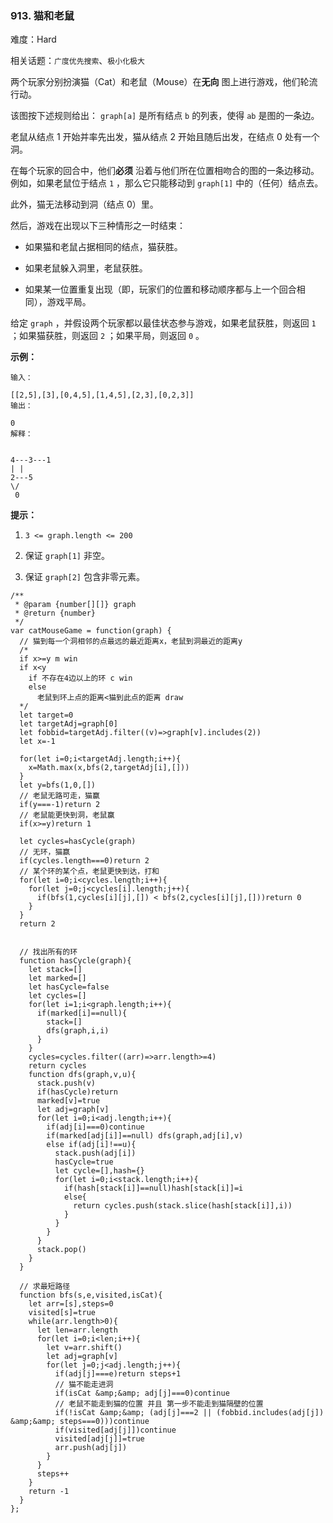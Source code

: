 ### 913. 猫和老鼠

难度：Hard

相关话题：`广度优先搜索`、`极小化极大`

两个玩家分别扮演猫（Cat）和老鼠（Mouse）在**无向** 图上进行游戏，他们轮流行动。



该图按下述规则给出： `graph[a]` 是所有结点  `b`  的列表，使得  `ab`  是图的一条边。



老鼠从结点 1 开始并率先出发，猫从结点 2 开始且随后出发，在结点 0 处有一个洞。



在每个玩家的回合中，他们**必须** 沿着与他们所在位置相吻合的图的一条边移动。例如，如果老鼠位于结点  `1` ，那么它只能移动到 `graph[1]` 中的（任何）结点去。



此外，猫无法移动到洞（结点 0）里。



然后，游戏在出现以下三种情形之一时结束：




* 如果猫和老鼠占据相同的结点，猫获胜。

* 如果老鼠躲入洞里，老鼠获胜。

* 如果某一位置重复出现（即，玩家们的位置和移动顺序都与上一个回合相同），游戏平局。





给定 `graph` ，并假设两个玩家都以最佳状态参与游戏，如果老鼠获胜，则返回 `1` ；如果猫获胜，则返回  `2` ；如果平局，则返回  `0` 。












**示例：** 





```
输入：

[[2,5],[3],[0,4,5],[1,4,5],[2,3],[0,2,3]]
输出：

0
解释：


4---3---1
| |
2---5
\/
 0

```






**提示：** 




1.  `3 <= graph.length <= 200` 

2. 保证  `graph[1]` 非空。

3. 保证 `graph[2]` 包含非零元素。






```
/**
 * @param {number[][]} graph
 * @return {number}
 */
var catMouseGame = function(graph) {
  // 猫到每一个洞相邻的点最远的最近距离x，老鼠到洞最近的距离y
  /*
  if x>=y m win
  if x<y 
    if 不存在4边以上的环 c win
    else
      老鼠到环上点的距离<猫到此点的距离 draw
  */
  let target=0
  let targetAdj=graph[0]
  let fobbid=targetAdj.filter((v)=>graph[v].includes(2))
  let x=-1
  
  for(let i=0;i<targetAdj.length;i++){
    x=Math.max(x,bfs(2,targetAdj[i],[]))
  }
  let y=bfs(1,0,[])
  // 老鼠无路可走，猫赢
  if(y===-1)return 2
  // 老鼠能更快到洞，老鼠赢
  if(x>=y)return 1

  let cycles=hasCycle(graph)
  // 无环，猫赢
  if(cycles.length===0)return 2
  // 某个环的某个点，老鼠更快到达，打和
  for(let i=0;i<cycles.length;i++){
    for(let j=0;j<cycles[i].length;j++){
      if(bfs(1,cycles[i][j],[]) < bfs(2,cycles[i][j],[]))return 0
    }
  }
  return 2
  
  
  // 找出所有的环
  function hasCycle(graph){
    let stack=[]
    let marked=[]
    let hasCycle=false
    let cycles=[]
    for(let i=1;i<graph.length;i++){
      if(marked[i]==null){
        stack=[]
        dfs(graph,i,i)
      }
    }
    cycles=cycles.filter((arr)=>arr.length>=4)
    return cycles
    function dfs(graph,v,u){
      stack.push(v)
      if(hasCycle)return
      marked[v]=true
      let adj=graph[v]
      for(let i=0;i<adj.length;i++){
        if(adj[i]===0)continue
        if(marked[adj[i]]==null) dfs(graph,adj[i],v)
        else if(adj[i]!==u){
          stack.push(adj[i])
          hasCycle=true
          let cycle=[],hash={}
          for(let i=0;i<stack.length;i++){
            if(hash[stack[i]]==null)hash[stack[i]]=i
            else{
              return cycles.push(stack.slice(hash[stack[i]],i))
            }
          }
        }
      }
      stack.pop()
    }
  }

  // 求最短路径
  function bfs(s,e,visited,isCat){
    let arr=[s],steps=0
    visited[s]=true
    while(arr.length>0){
      let len=arr.length
      for(let i=0;i<len;i++){
        let v=arr.shift()
        let adj=graph[v]
        for(let j=0;j<adj.length;j++){
          if(adj[j]===e)return steps+1
          // 猫不能走进洞
          if(isCat &amp;&amp; adj[j]===0)continue
          // 老鼠不能走到猫的位置 并且 第一步不能走到猫隔壁的位置
          if(!isCat &amp;&amp; (adj[j]===2 || (fobbid.includes(adj[j]) &amp;&amp; steps===0)))continue
          if(visited[adj[j]])continue
          visited[adj[j]]=true
          arr.push(adj[j])
        }
      }
      steps++
    }
    return -1
  }
};



```

